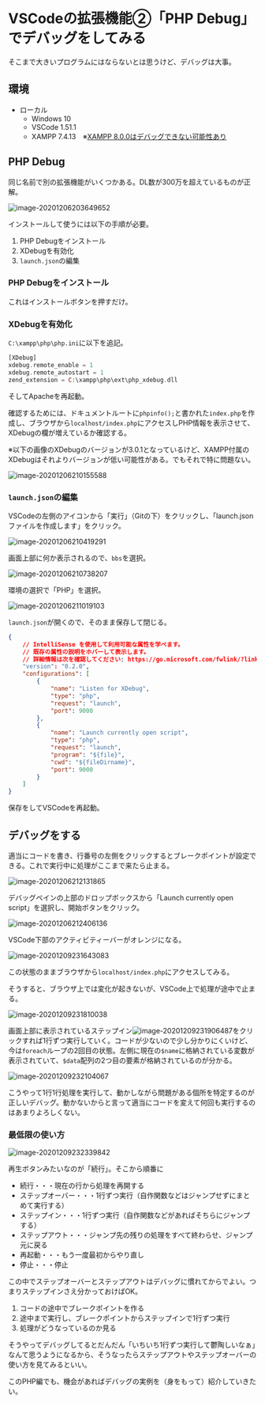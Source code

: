 # VSCodeの拡張機能②「PHP Debug」でデバッグをしてみる

そこまで大きいプログラムにはならないとは思うけど、デバッグは大事。

## 環境

* ローカル
  * Windows 10
  * VSCode 1.51.1
  * XAMPP 7.4.13　※[XAMPP 8.0.0はデバッグできない可能性あり](troubleshooting1.html)

## PHP Debug

同じ名前で別の拡張機能がいくつかある。DL数が300万を超えているものが正解。

![image-20201206203649652](image/debug/rs-image-20201206203649652.png)

インストールして使うには以下の手順が必要。

1. PHP Debugをインストール
2. XDebugを有効化
3. `launch.json`の編集

### PHP Debugをインストール

これはインストールボタンを押すだけ。

### XDebugを有効化

`C:\xampp\php\php.ini`に以下を追記。

~~~php
[XDebug]
xdebug.remote_enable = 1
xdebug.remote_autostart = 1
zend_extension = C:\xampp\php\ext\php_xdebug.dll
~~~

そしてApacheを再起動。

確認するためには、ドキュメントルートに`phpinfo();`と書かれた`index.php`を作成し、ブラウザから`localhost/index.php`にアクセスしPHP情報を表示させて、XDebugの欄が増えているか確認する。

※以下の画像のXDebugのバージョンが3.0.1となっているけど、XAMPP付属のXDebugはそれよりバージョンが低い可能性がある。でもそれで特に問題ない。

![image-20201206210155588](image/debug/rs-image-20201206210155588.png)

### `launch.json`の編集

VSCodeの左側のアイコンから「実行」（Gitの下）をクリックし、「launch.jsonファイルを作成します」をクリック。

![image-20201206210419291](image/debug/rs-image-20201206210419291.png)

画面上部に何か表示されるので、`bbs`を選択。

![image-20201206210738207](image/debug/image-20201206210738207.png)

環境の選択で「PHP」を選択。

![image-20201206211019103](image/debug/image-20201206211019103.png)

`launch.json`が開くので、そのまま保存して閉じる。

~~~json
{
    // IntelliSense を使用して利用可能な属性を学べます。
    // 既存の属性の説明をホバーして表示します。
    // 詳細情報は次を確認してください: https://go.microsoft.com/fwlink/?linkid=830387
    "version": "0.2.0",
    "configurations": [
        {
            "name": "Listen for XDebug",
            "type": "php",
            "request": "launch",
            "port": 9000
        },
        {
            "name": "Launch currently open script",
            "type": "php",
            "request": "launch",
            "program": "${file}",
            "cwd": "${fileDirname}",
            "port": 9000
        }
    ]
}
~~~

保存をしてVSCodeを再起動。

## デバッグをする

適当にコードを書き、行番号の左側をクリックするとブレークポイントが設定できる。これで実行中に処理がここまで来たら止まる。

![image-20201206212131865](image/debug/rs-image-20201206212131865.png)

デバッグペインの上部のドロップボックスから「Launch currently open script」を選択し、開始ボタンをクリック。

![image-20201206212406136](image/debug/image-20201206212406136.png)

VSCode下部のアクティビティーバーがオレンジになる。

![image-20201209231643083](image/debug/rs-image-20201209231643083.png)

この状態のままブラウザから`localhost/index.php`にアクセスしてみる。

そうすると、ブラウザ上では変化が起きないが、VSCode上で処理が途中で止まる。

![image-20201209231810038](image/debug/rs-image-20201209231810038.png)

画面上部に表示されているステップイン![image-20201209231906487](image/debug/image-20201209231906487.png)をクリックすれば1行ずつ実行していく。コードが少ないので少し分かりにくいけど、今は`foreach`ループの2回目の状態。左側に現在の`$name`に格納されている変数が表示されていて、`$data`配列の2つ目の要素が格納されているのが分かる。

![image-20201209232104067](image/debug/image-20201209232104067.png)

こうやって1行1行処理を実行して、動かしながら問題がある個所を特定するのが正しいデバッグ。動かないからと言って適当にコードを変えて何回も実行するのはあまりよろしくない。

### 最低限の使い方

![image-20201209232339842](image/debug/image-20201209232339842.png)

再生ボタンみたいなのが「続行」。そこから順番に

* 続行・・・現在の行から処理を再開する
* ステップオーバー・・・1行ずつ実行（自作関数などはジャンプせずにまとめて実行する）
* ステップイン・・・1行ずつ実行（自作関数などがあればそちらにジャンプする）
* ステップアウト・・・ジャンプ先の残りの処理をすべて終わらせ、ジャンプ元に戻る
* 再起動・・・もう一度最初からやり直し
* 停止・・・停止

この中でステップオーバーとステップアウトはデバッグに慣れてからでよい。つまりステップインさえ分かっておけばOK。

1. コードの途中でブレークポイントを作る
2. 途中まで実行し、ブレークポイントからステップインで1行ずつ実行
3. 処理がどうなっているのか見る

そうやってデバッグしてるとだんだん「いちいち1行ずつ実行して鬱陶しいなぁ」なんて思うようになるから、そうなったらステップアウトやステップオーバーの使い方を見てみるといい。

このPHP編でも、機会があればデバッグの実例を（身をもって）紹介していきたい。
